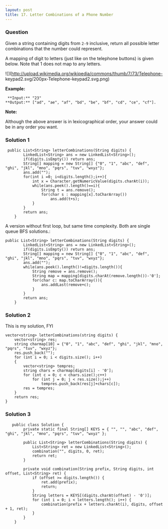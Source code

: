 ```yaml
---
layout: post
title: 17. Letter Combinations of a Phone Number
---
```

### Question
Given a string containing digits from `2-9` inclusive, return all possible
letter combinations that the number could represent.

A mapping of digit to letters (just like on the telephone buttons) is given
below. Note that 1 does not map to any letters.

![](http://upload.wikimedia.org/wikipedia/commons/thumb/7/73/Telephone-
keypad2.svg/200px-Telephone-keypad2.svg.png)

 **Example:**

    
    
     **Input:** "23"
    **Output:** ["ad", "ae", "af", "bd", "be", "bf", "cd", "ce", "cf"].
    

**Note:**

Although the above answer is in lexicographical order, your answer could be in
any order you want.

### Solution 1
    
    
     public List<String> letterCombinations(String digits) {
    		LinkedList<String> ans = new LinkedList<String>();
    		if(digits.isEmpty()) return ans;
    		String[] mapping = new String[] {"0", "1", "abc", "def", "ghi", "jkl", "mno", "pqrs", "tuv", "wxyz"};
    		ans.add("");
    		for(int i =0; i<digits.length();i++){
    			int x = Character.getNumericValue(digits.charAt(i));
    			while(ans.peek().length()==i){
    				String t = ans.remove();
    				for(char s : mapping[x].toCharArray())
    					ans.add(t+s);
    			}
    		}
    		return ans;
    	}
    

A version without first loop, but same time complexity. Both are single queue
BFS solutions.:

    
    
    public List<String> letterCombinations(String digits) {
    		LinkedList<String> ans = new LinkedList<String>();
    		if(digits.isEmpty()) return ans;
    		String[] mapping = new String[] {"0", "1", "abc", "def", "ghi", "jkl", "mno", "pqrs", "tuv", "wxyz"};
    		ans.add("");
    		while(ans.peek().length()!=digits.length()){
    			String remove = ans.remove();
    			String map = mapping[digits.charAt(remove.length())-'0'];
    			for(char c: map.toCharArray()){
    				ans.addLast(remove+c);
    			}
    		}
    		return ans;
    	}
    


### Solution 2
This is my solution, FYI

    
    
    vector<string> letterCombinations(string digits) {
        vector<string> res;
        string charmap[10] = {"0", "1", "abc", "def", "ghi", "jkl", "mno", "pqrs", "tuv", "wxyz"};
        res.push_back("");
        for (int i = 0; i < digits.size(); i++)
        {
            vector<string> tempres;
            string chars = charmap[digits[i] - '0'];
            for (int c = 0; c < chars.size();c++)
                for (int j = 0; j < res.size();j++)
                    tempres.push_back(res[j]+chars[c]);
            res = tempres;
        }
        return res;
    }


### Solution 3
    
    
       public class Solution {
        	private static final String[] KEYS = { "", "", "abc", "def", "ghi", "jkl", "mno", "pqrs", "tuv", "wxyz" };
        
        	public List<String> letterCombinations(String digits) {
        		List<String> ret = new LinkedList<String>();
        		combination("", digits, 0, ret);
        		return ret;
        	}
        
        	private void combination(String prefix, String digits, int offset, List<String> ret) {
        		if (offset >= digits.length()) {
        			ret.add(prefix);
        			return;
        		}
        		String letters = KEYS[(digits.charAt(offset) - '0')];
        		for (int i = 0; i < letters.length(); i++) {
        			combination(prefix + letters.charAt(i), digits, offset + 1, ret);
        		}
        	}
        }




